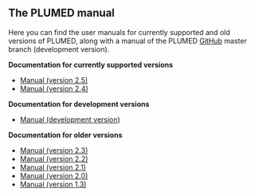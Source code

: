 The PLUMED manual
------------------------------------
Here you can find the user manuals for currently supported and old versions of PLUMED, along
with a manual of the PLUMED [GitHub](https://github.com/plumed/plumed2) master branch (development version).

__Documentation for currently supported versions__
* [Manual (version 2.5)](http://plumed.github.io/doc-v2.5/user-doc/html/index.html)
* [Manual (version 2.4)](http://plumed.github.io/doc-v2.4/user-doc/html/index.html)

__Documentation for development versions__
* [Manual (development version)](http://plumed.github.io/doc-master/user-doc/html/index.html)

__Documentation for older versions__
* [Manual (version 2.3)](http://plumed.github.io/doc-v2.3/user-doc/html/index.html)
* [Manual (version 2.2)](http://plumed.github.io/doc-v2.2/user-doc/html/index.html)
* [Manual (version 2.1)](http://plumed.github.io/doc-v2.1/user-doc/html/index.html)
* [Manual (version 2.0)](http://plumed.github.io/doc-v2.0/user-doc/html/index.html)
* [Manual (version 1.3)](/pdf/manual_1-3-0.pdf)



